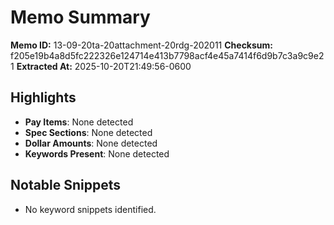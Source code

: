 # Memo Summary

**Memo ID:** 13-09-20ta-20attachment-20rdg-202011
**Checksum:** f205e19b4a8d5fc222326e124714e413b7798acf4e45a7414f6d9b7c3a9c9e21
**Extracted At:** 2025-10-20T21:49:56-0600

## Highlights
- **Pay Items**: None detected
- **Spec Sections**: None detected
- **Dollar Amounts**: None detected
- **Keywords Present**: None detected

## Notable Snippets
- No keyword snippets identified.